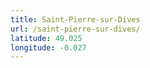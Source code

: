 ```yaml
---
title: Saint-Pierre-sur-Dives
url: /saint-pierre-sur-dives/
latitude: 49.025
longitude: -0.027
---
```

